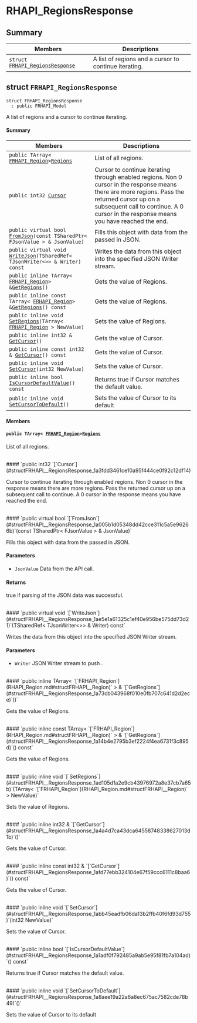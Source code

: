 # RHAPI_RegionsResponse <a id="group__RHAPI__RegionsResponse"></a>

## Summary

 Members                        | Descriptions                                
--------------------------------|---------------------------------------------
`struct `[`FRHAPI_RegionsResponse`](#structFRHAPI__RegionsResponse) | A list of regions and a cursor to continue iterating.

## struct `FRHAPI_RegionsResponse` <a id="structFRHAPI__RegionsResponse"></a>

```
struct FRHAPI_RegionsResponse
  : public FRHAPI_Model
```

A list of regions and a cursor to continue iterating.

#### Summary

 Members                        | Descriptions                                
--------------------------------|---------------------------------------------
`public TArray< `[`FRHAPI_Region`](RHAPI_Region.md#structFRHAPI__Region)` > `[`Regions`](#structFRHAPI__RegionsResponse_1a39c6be57dffa81805ce0548a912e5159) | List of all regions.
`public int32 `[`Cursor`](#structFRHAPI__RegionsResponse_1a3fdd3461ce10a95f444ce0f92c12df14) | Cursor to continue iterating through enabled regions. Non 0 cursor in the response means there are more regions. Pass the returned cursor up on a subsequent call to continue. A 0 cursor in the response means you have reached the end.
`public virtual bool `[`FromJson`](#structFRHAPI__RegionsResponse_1a005b1d05348dd42cce311c5a5e96266b)`(const TSharedPtr< FJsonValue > & JsonValue)` | Fills this object with data from the passed in JSON.
`public virtual void `[`WriteJson`](#structFRHAPI__RegionsResponse_1ae5e1a61325c1ef40e956be575dd73d21)`(TSharedRef< TJsonWriter<>> & Writer) const` | Writes the data from this object into the specified JSON Writer stream.
`public inline TArray< `[`FRHAPI_Region`](RHAPI_Region.md#structFRHAPI__Region)` > & `[`GetRegions`](#structFRHAPI__RegionsResponse_1a73cb043968f010e0fb707c641d2d2ece)`()` | Gets the value of Regions.
`public inline const TArray< `[`FRHAPI_Region`](RHAPI_Region.md#structFRHAPI__Region)` > & `[`GetRegions`](#structFRHAPI__RegionsResponse_1a14b4e2795b3ef2224f4ea6731f3c895d)`() const` | Gets the value of Regions.
`public inline void `[`SetRegions`](#structFRHAPI__RegionsResponse_1ad105d1a2e9cb43976972a8e37cb7a65b)`(TArray< `[`FRHAPI_Region`](RHAPI_Region.md#structFRHAPI__Region)` > NewValue)` | Sets the value of Regions.
`public inline int32 & `[`GetCursor`](#structFRHAPI__RegionsResponse_1a4a4d7ca43dca64558748338627013d1b)`()` | Gets the value of Cursor.
`public inline const int32 & `[`GetCursor`](#structFRHAPI__RegionsResponse_1afd77ebb324104e67f59ccc6111c8baa6)`() const` | Gets the value of Cursor.
`public inline void `[`SetCursor`](#structFRHAPI__RegionsResponse_1abb45eadfb06da13b2ffb40f6fd93d755)`(int32 NewValue)` | Sets the value of Cursor.
`public inline bool `[`IsCursorDefaultValue`](#structFRHAPI__RegionsResponse_1a1adf0f792485a9ab5e95f81fb7a104ad)`() const` | Returns true if Cursor matches the default value.
`public inline void `[`SetCursorToDefault`](#structFRHAPI__RegionsResponse_1a8aee19a22a6a8ec675ac7582cde78b49)`()` | Sets the value of Cursor to its default

#### Members

#### `public TArray< `[`FRHAPI_Region`](RHAPI_Region.md#structFRHAPI__Region)` > `[`Regions`](#structFRHAPI__RegionsResponse_1a39c6be57dffa81805ce0548a912e5159) <a id="structFRHAPI__RegionsResponse_1a39c6be57dffa81805ce0548a912e5159"></a>

List of all regions.

<br>
#### `public int32 `[`Cursor`](#structFRHAPI__RegionsResponse_1a3fdd3461ce10a95f444ce0f92c12df14) <a id="structFRHAPI__RegionsResponse_1a3fdd3461ce10a95f444ce0f92c12df14"></a>

Cursor to continue iterating through enabled regions. Non 0 cursor in the response means there are more regions. Pass the returned cursor up on a subsequent call to continue. A 0 cursor in the response means you have reached the end.

<br>
#### `public virtual bool `[`FromJson`](#structFRHAPI__RegionsResponse_1a005b1d05348dd42cce311c5a5e96266b)`(const TSharedPtr< FJsonValue > & JsonValue)` <a id="structFRHAPI__RegionsResponse_1a005b1d05348dd42cce311c5a5e96266b"></a>

Fills this object with data from the passed in JSON.

#### Parameters
* `JsonValue` Data from the API call.

#### Returns
true if parsing of the JSON data was successful.

<br>
#### `public virtual void `[`WriteJson`](#structFRHAPI__RegionsResponse_1ae5e1a61325c1ef40e956be575dd73d21)`(TSharedRef< TJsonWriter<>> & Writer) const` <a id="structFRHAPI__RegionsResponse_1ae5e1a61325c1ef40e956be575dd73d21"></a>

Writes the data from this object into the specified JSON Writer stream.

#### Parameters
* `Writer` JSON Writer stream to push .

<br>
#### `public inline TArray< `[`FRHAPI_Region`](RHAPI_Region.md#structFRHAPI__Region)` > & `[`GetRegions`](#structFRHAPI__RegionsResponse_1a73cb043968f010e0fb707c641d2d2ece)`()` <a id="structFRHAPI__RegionsResponse_1a73cb043968f010e0fb707c641d2d2ece"></a>

Gets the value of Regions.

<br>
#### `public inline const TArray< `[`FRHAPI_Region`](RHAPI_Region.md#structFRHAPI__Region)` > & `[`GetRegions`](#structFRHAPI__RegionsResponse_1a14b4e2795b3ef2224f4ea6731f3c895d)`() const` <a id="structFRHAPI__RegionsResponse_1a14b4e2795b3ef2224f4ea6731f3c895d"></a>

Gets the value of Regions.

<br>
#### `public inline void `[`SetRegions`](#structFRHAPI__RegionsResponse_1ad105d1a2e9cb43976972a8e37cb7a65b)`(TArray< `[`FRHAPI_Region`](RHAPI_Region.md#structFRHAPI__Region)` > NewValue)` <a id="structFRHAPI__RegionsResponse_1ad105d1a2e9cb43976972a8e37cb7a65b"></a>

Sets the value of Regions.

<br>
#### `public inline int32 & `[`GetCursor`](#structFRHAPI__RegionsResponse_1a4a4d7ca43dca64558748338627013d1b)`()` <a id="structFRHAPI__RegionsResponse_1a4a4d7ca43dca64558748338627013d1b"></a>

Gets the value of Cursor.

<br>
#### `public inline const int32 & `[`GetCursor`](#structFRHAPI__RegionsResponse_1afd77ebb324104e67f59ccc6111c8baa6)`() const` <a id="structFRHAPI__RegionsResponse_1afd77ebb324104e67f59ccc6111c8baa6"></a>

Gets the value of Cursor.

<br>
#### `public inline void `[`SetCursor`](#structFRHAPI__RegionsResponse_1abb45eadfb06da13b2ffb40f6fd93d755)`(int32 NewValue)` <a id="structFRHAPI__RegionsResponse_1abb45eadfb06da13b2ffb40f6fd93d755"></a>

Sets the value of Cursor.

<br>
#### `public inline bool `[`IsCursorDefaultValue`](#structFRHAPI__RegionsResponse_1a1adf0f792485a9ab5e95f81fb7a104ad)`() const` <a id="structFRHAPI__RegionsResponse_1a1adf0f792485a9ab5e95f81fb7a104ad"></a>

Returns true if Cursor matches the default value.

<br>
#### `public inline void `[`SetCursorToDefault`](#structFRHAPI__RegionsResponse_1a8aee19a22a6a8ec675ac7582cde78b49)`()` <a id="structFRHAPI__RegionsResponse_1a8aee19a22a6a8ec675ac7582cde78b49"></a>

Sets the value of Cursor to its default

<br>
